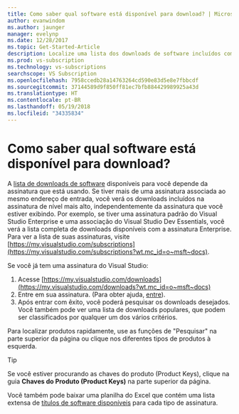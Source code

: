 ```yaml
---
title: Como saber qual software está disponível para download? | Microsoft Docs
author: evanwindom
ms.author: jaunger
manager: evelynp
ms.date: 12/28/2017
ms.topic: Get-Started-Article
description: Localize uma lista dos downloads de software incluídos com a sua assinatura do Visual Studio.
ms.prod: vs-subscription
ms.technology: vs-subscriptions
searchscope: VS Subscription
ms.openlocfilehash: 7958ccedb28a14763264cd590e83d5e8e7fbbcdf
ms.sourcegitcommit: 37144589d9f850ff81ec7bfb884429989925a43d
ms.translationtype: HT
ms.contentlocale: pt-BR
ms.lasthandoff: 05/19/2018
ms.locfileid: "34335834"
---
```

# <a name="how-do-i-know-what-software-is-available-for-download"></a>Como saber qual software está disponível para download?

A [lista de downloads de software](http://download.microsoft.com/download/1/5/4/15454442-CF17-47B9-A65D-DF84EF88511B/Visual_Studio_by_Subscription_Level.xlsx) disponíveis para você depende da assinatura que está usando.  Se tiver mais de uma assinatura associada ao mesmo endereço de entrada, você verá os downloads incluídos na assinatura de nível mais alto, independentemente da assinatura que você estiver exibindo.  Por exemplo, se tiver uma assinatura padrão do Visual Studio Enterprise e uma associação do Visual Studio Dev Essentials, você verá a lista completa de downloads disponíveis com a assinatura Enterprise.  Para ver a lista de suas assinaturas, visite [https://my.visualstudio.com/subscriptions](https://my.visualstudio.com/subscriptions?wt.mc_id=o~msft~docs). 

Se você já tem uma assinatura do Visual Studio: 
1. Acesse [https://my.visualstudio.com/downloads](https://my.visualstudio.com/downloads?wt.mc_id=o~msft~docs)
2. Entre em sua assinatura.  (Para obter ajuda, [entre](signing-in.md)).
3. Após entrar com êxito, você poderá pesquisar os downloads desejados.  Você também pode ver uma lista de downloads populares, que podem ser classificados por qualquer um dos vários critérios. 

Para localizar produtos rapidamente, use as funções de "Pesquisar" na parte superior da página ou clique nos diferentes tipos de produtos à esquerda.

> [!TIP]
> Se você estiver procurando as chaves do produto (Product Keys), clique na guia **Chaves do Produto (Product Keys)** na parte superior da página.

Você também pode baixar uma planilha do Excel que contém uma lista extensa de [títulos de software disponíveis](http://download.microsoft.com/download/1/5/4/15454442-CF17-47B9-A65D-DF84EF88511B/Visual_Studio_by_Subscription_Level.xlsx) para cada tipo de assinatura.  